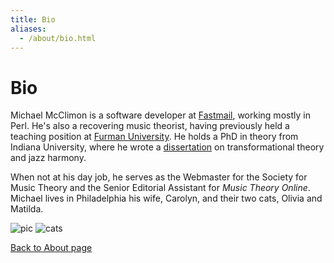 ```yaml
---
title: Bio
aliases:
  - /about/bio.html
---
```


# Bio

Michael McClimon is a software developer at [Fastmail](//www.fastmail.com),
working mostly in Perl. He's also a recovering music theorist, having
previously held a teaching position at [Furman University](//www.furman.edu).
He holds a PhD in theory from Indiana University, where he wrote a
[dissertation](/projects/dissertation) on transformational theory and jazz
harmony.

When not at his day job, he serves as the Webmaster for the Society for Music
Theory and the Senior Editorial Assistant for *Music Theory Online*.  Michael
lives in Philadelphia his wife, Carolyn, and their two cats, Olivia and
Matilda.


<div id="bioPics">
  <img src="//files.mcclimon.org/img/bioPic.jpg" id="m-c" alt="pic" />
  <img src="//files.mcclimon.org/img/bioCats.jpg" id="cats" alt="cats" />
</div>

[Back to About page](/about)
